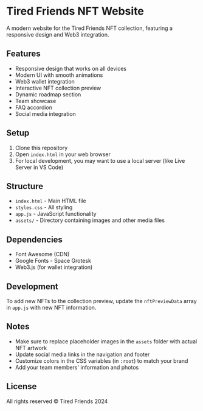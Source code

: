 # Tired Friends NFT Website

A modern website for the Tired Friends NFT collection, featuring a responsive design and Web3 integration.

## Features

- Responsive design that works on all devices
- Modern UI with smooth animations
- Web3 wallet integration
- Interactive NFT collection preview
- Dynamic roadmap section
- Team showcase
- FAQ accordion
- Social media integration

## Setup

1. Clone this repository
2. Open `index.html` in your web browser
3. For local development, you may want to use a local server (like Live Server in VS Code)

## Structure

- `index.html` - Main HTML file
- `styles.css` - All styling
- `app.js` - JavaScript functionality
- `assets/` - Directory containing images and other media files

## Dependencies

- Font Awesome (CDN)
- Google Fonts - Space Grotesk
- Web3.js (for wallet integration)

## Development

To add new NFTs to the collection preview, update the `nftPreviewData` array in `app.js` with new NFT information.

## Notes

- Make sure to replace placeholder images in the `assets` folder with actual NFT artwork
- Update social media links in the navigation and footer
- Customize colors in the CSS variables (in `:root`) to match your brand
- Add your team members' information and photos

## License

All rights reserved © Tired Friends 2024
